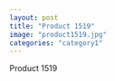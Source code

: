 ```yaml
---
layout: post
title: "Product 1519"
image: "product1519.jpg"
categories: "category1"
---
```

Product 1519
